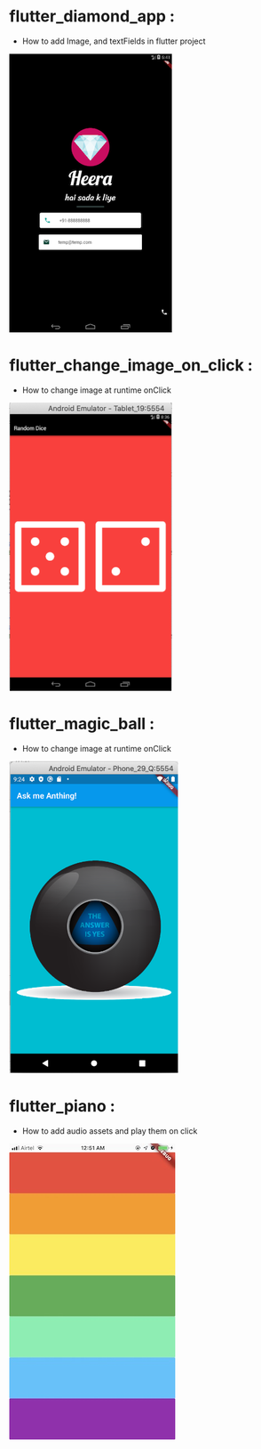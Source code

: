 # flutter_diamond_app : 

- How to add Image, and textFields in flutter project

![How to add Image, and textFields in flutter project](https://github.com/NehaKushwah993/Flutter_Study/blob/master/diamond_screen.png)


# flutter_change_image_on_click : 

- How to change image at runtime onClick

![How to change image at runtime onClick](https://github.com/NehaKushwah993/Flutter_Study/blob/master/dice.png)


# flutter_magic_ball :

- How to change image at runtime onClick

![How to change image at runtime onClick](https://github.com/NehaKushwah993/Flutter_Study/blob/master/magic_ball.png)


# flutter_piano :

- How to add audio assets and play them on click

![](https://github.com/NehaKushwah993/Flutter_Study/blob/master/piano.jpeg)
